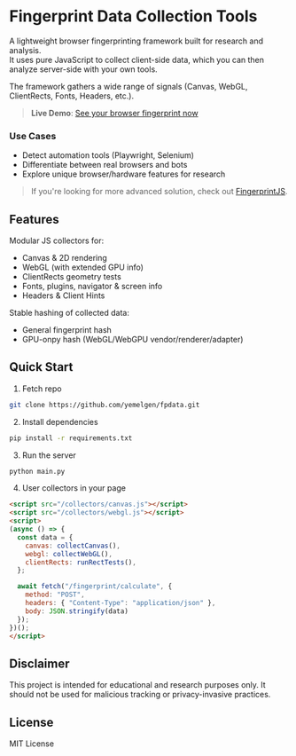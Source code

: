

# Fingerprint Data Collection Tools

A lightweight browser fingerprinting framework built for research and analysis.  
It uses pure JavaScript to collect client-side data, which you can then analyze server-side with your own tools.  

The framework gathers a wide range of signals (Canvas, WebGL, ClientRects, Fonts, Headers, etc.).

> **Live Demo**: [See your browser fingerprint now](https://dev.yemel.org)


### Use Cases
- Detect automation tools (Playwright, Selenium)
- Differentiate between real browsers and bots
- Explore unique browser/hardware features for research


> If you're looking for more advanced solution, check out [FingerprintJS](https://github.com/fingerprintjs/fingerprintjs).


## Features

Modular JS collectors for:
 - Canvas & 2D rendering
 - WebGL (with extended GPU info)
 - ClientRects geometry tests
 - Fonts, plugins, navigator & screen info
 - Headers & Client Hints

Stable hashing of collected data:
 - General fingerprint hash
 - GPU-onpy hash (WebGL/WebGPU vendor/renderer/adapter)


## Quick Start

1. Fetch repo
```bash
git clone https://github.com/yemelgen/fpdata.git
```

2. Install dependencies
```bash
pip install -r requirements.txt
```

3. Run the server
```bash
python main.py
```

4. User collectors in your page
```html
<script src="/collectors/canvas.js"></script>
<script src="/collectors/webgl.js"></script>
<script>
(async () => {
  const data = {
    canvas: collectCanvas(),
    webgl: collectWebGL(),
    clientRects: runRectTests(),
  };

  await fetch("/fingerprint/calculate", {
    method: "POST",
    headers: { "Content-Type": "application/json" },
    body: JSON.stringify(data)
  });
})();
</script>
```

## Disclaimer

This project is intended for educational and research purposes only.
It should not be used for malicious tracking or privacy-invasive practices.

## License
MIT License

